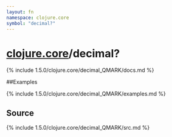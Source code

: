 ```yaml
---
layout: fn
namespace: clojure.core
symbol: "decimal?"
---
```


# [clojure.core](../)/decimal?

{% include 1.5.0/clojure.core/decimal_QMARK/docs.md %}

##Examples

{% include 1.5.0/clojure.core/decimal_QMARK/examples.md %}
## Source
{% include 1.5.0/clojure.core/decimal_QMARK/src.md %}

